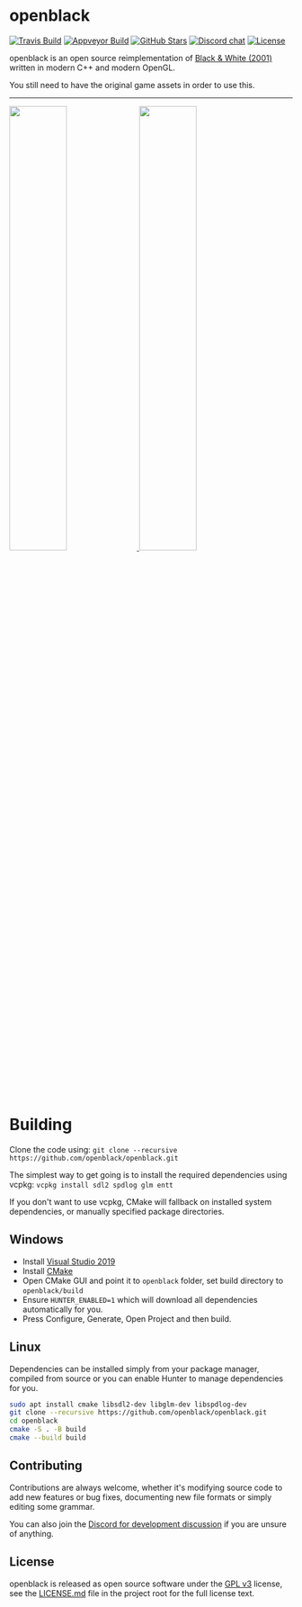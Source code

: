 # openblack

[![Travis Build](https://img.shields.io/travis/com/openblack/openblack/master?logo=travis)](https://travis-ci.com/openblack/openblack)
[![Appveyor Build](https://img.shields.io/appveyor/ci/handsomematt/openblack/master?logo=appveyor)](https://ci.appveyor.com/project/handsomematt/openblack)
[![GitHub Stars](https://img.shields.io/github/stars/openblack/openblack?logo=github)](https://github.com/openblack/openblack/stargazers)
[![Discord chat](https://img.shields.io/discord/608729286513262622?logo=discord&logoColor=white)](https://discord.gg/5QTexBU)
[![License](https://img.shields.io/github/license/openblack/openblack)](LICENSE.md)

openblack is an open source reimplementation of [Black & White (2001)](https://en.wikipedia.org/wiki/Black_&_White_(video_game)) written in modern C++ and modern OpenGL.

You still need to have the original game assets in order to use this.

---

<a href="https://user-images.githubusercontent.com/1388267/63901709-b8738c80-c9fd-11e9-9d1e-da728515ac0e.png">
    <img src="https://user-images.githubusercontent.com/1388267/63901709-b8738c80-c9fd-11e9-9d1e-da728515ac0e.png" width="45%">
</a>
<a href="https://user-images.githubusercontent.com/1388267/63901712-bad5e680-c9fd-11e9-8000-9de22ad8054e.png">
    <img src="https://user-images.githubusercontent.com/1388267/63901712-bad5e680-c9fd-11e9-8000-9de22ad8054e.png" width="45%">
</a>

# Building

Clone the code using: `git clone --recursive https://github.com/openblack/openblack.git`

The simplest way to get going is to install the required dependencies using vcpkg:
`vcpkg install sdl2 spdlog glm entt`

If you don't want to use vcpkg, CMake will fallback on installed system dependencies,
or manually specified package directories.

## Windows

* Install [Visual Studio 2019](https://visualstudio.microsoft.com/downloads/)
* Install [CMake](https://cmake.org/download/)
* Open CMake GUI and point it to `openblack` folder, set build directory to `openblack/build`
* Ensure `HUNTER_ENABLED=1` which will download all dependencies automatically for you.
* Press Configure, Generate, Open Project and then build.

## Linux

Dependencies can be installed simply from your package manager, compiled from source
or you can enable Hunter to manage dependencies for you.

```bash
sudo apt install cmake libsdl2-dev libglm-dev libspdlog-dev
git clone --recursive https://github.com/openblack/openblack.git
cd openblack
cmake -S . -B build
cmake --build build
```

## Contributing
Contributions are always welcome, whether it's modifying source code to add new
features or bug fixes, documenting new file formats or simply editing some
grammar.

You can also join the [Discord for development discussion]((https://discord.gg/5QTexBU))
if you are unsure of anything.

## License
openblack is released as open source software under the [GPL v3](https://opensource.org/licenses/gpl-3.0.html)
license, see the [LICENSE.md](./LICENSE.md) file in the project root for the full license text.
